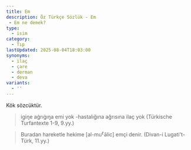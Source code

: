 ```yaml
---
title: Em
description: Öz Türkçe Sözlük - Em 
 - Em ne demek?
type:
  - isim
category:
  - Tıp
lastUpdated: 2025-08-04T18:03:00
synonyms:
  - ilaç
  - çare
  - derman
  - deva
variants:
  - ''
---
```

Kök sözcüktür.

> igiŋe aġrıġıŋa emi yok -hastalığına ağrısına ilaç yok (Türkische Turfantexte 1-9, 9.yy.)

> Buradan hareketle hekime [al-muˁālic] emçi denir. (Divan-i Lugati't-Türk, 11.yy.)
